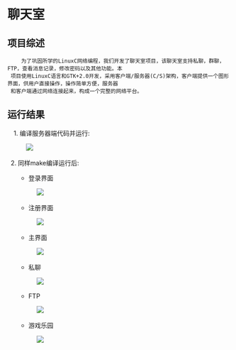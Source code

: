 # 聊天室


## 项目综述
     　　为了巩固所学的LinuxC网络编程，我们开发了聊天室项目，该聊天室支持私聊，群聊，FTP，查看消息记录，修改密码以及其他功能。本
     项目使用LinuxC语言和GTK+2.0开发，采用客户端/服务器(C/S)架构，客户端提供一个图形界面，供用户直接操作，操作简单方便，服务器
     和客户端通过网络连接起来，构成一个完整的网络平台。

## 运行结果

　1. 编译服务器端代码并运行:
  
  &emsp;&emsp;&emsp;![](http://on81dxgme.bkt.clouddn.com/serv.png)
    
  2. 同样make编译运行后:
    
        - 登录界面
        
        &emsp;&emsp;&emsp;![](http://on81dxgme.bkt.clouddn.com/login.png)
        
        - 注册界面
        
        &emsp;&emsp;&emsp;![](http://on81dxgme.bkt.clouddn.com/register.png)
        
        - 主界面
        
        &emsp;&emsp;&emsp;![](http://on81dxgme.bkt.clouddn.com/main.png)
        
        - 私聊
        
        &emsp;&emsp;&emsp;![](http://on81dxgme.bkt.clouddn.com/chat.png)
        
        - FTP
        
        &emsp;&emsp;&emsp;![](http://on81dxgme.bkt.clouddn.com/ftp.png)
        
        - 游戏乐园
        
        &emsp;&emsp;&emsp;![](http://on81dxgme.bkt.clouddn.com/game.png)

